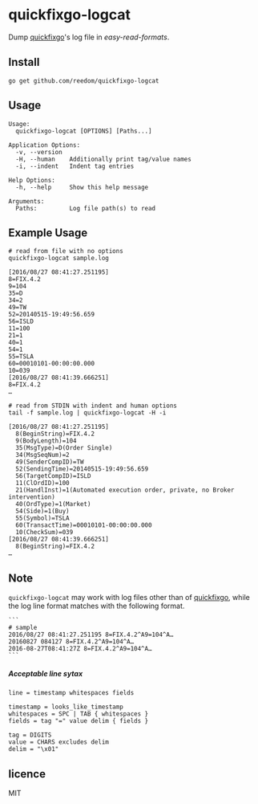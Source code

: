 quickfixgo-logcat
=================

Dump [quickfixgo][]'s log file in _easy-read-formats_.

[quickfixgo]: https://github.com/quickfixgo/quickfix

Install
-------

    go get github.com/reedom/quickfixgo-logcat

Usage
-----

    Usage:
      quickfixgo-logcat [OPTIONS] [Paths...]

    Application Options:
      -v, --version
      -H, --human    Additionally print tag/value names
      -i, --indent   Indent tag entries

    Help Options:
      -h, --help     Show this help message

    Arguments:
      Paths:         Log file path(s) to read

Example Usage
-------------

```
# read from file with no options
quickfixgo-logcat sample.log

[2016/08/27 08:41:27.251195]
8=FIX.4.2
9=104
35=D
34=2
49=TW
52=20140515-19:49:56.659
56=ISLD
11=100
21=1
40=1
54=1
55=TSLA
60=00010101-00:00:00.000
10=039
[2016/08/27 08:41:39.666251]
8=FIX.4.2
…
```

```
# read from STDIN with indent and human options
tail -f sample.log | quickfixgo-logcat -H -i

[2016/08/27 08:41:27.251195]
  8(BeginString)=FIX.4.2
  9(BodyLength)=104
  35(MsgType)=D(Order Single)
  34(MsgSeqNum)=2
  49(SenderCompID)=TW
  52(SendingTime)=20140515-19:49:56.659
  56(TargetCompID)=ISLD
  11(ClOrdID)=100
  21(HandlInst)=1(Automated execution order, private, no Broker intervention)
  40(OrdType)=1(Market)
  54(Side)=1(Buy)
  55(Symbol)=TSLA
  60(TransactTime)=00010101-00:00:00.000
  10(CheckSum)=039
[2016/08/27 08:41:39.666251]
  8(BeginString)=FIX.4.2
…
```

Note
----

`quickfixgo-logcat` may work with log files other than of [quickfixgo][], while the log line format matches with the following format.

    ```
    # sample
    2016/08/27 08:41:27.251195 8=FIX.4.2^A9=104^A…
    20160827 084127 8=FIX.4.2^A9=104^A…
    2016-08-27T08:41:27Z 8=FIX.4.2^A9=104^A…
    ```

##### Acceptable line sytax

    line = timestamp whitespaces fields

    timestamp = looks_like_timestamp
    whitespaces = SPC | TAB { whitespaces }
    fields = tag "=" value delim { fields }

    tag = DIGITS
    value = CHARS excludes delim
    delim = "\x01"

licence
-------

MIT

